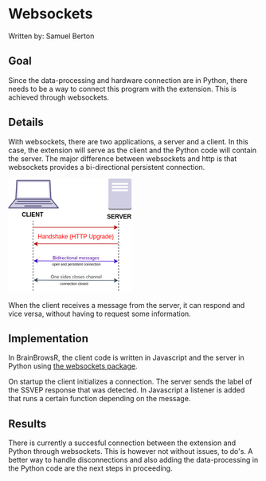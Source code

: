 # Websockets

Written by: Samuel Berton

## Goal

Since the data-processing and hardware connection are in Python, there needs to be a way to connect this program with the extension. This is achieved through websockets.

## Details

With websockets, there are two applications, a server and a client. In this case, the extension will serve as the client and the Python code will contain the server. The major difference between websockets and http is that websockets provides a bi-directional persistent connection.

![Websockets](images/Websocket_connection.png)

When the client receives a message from the server, it can respond and vice versa, without having to request some information.

## Implementation

In BrainBrowsR, the client code is written in Javascript and the server in Python using [the websockets package](https://websockets.readthedocs.io/en/stable/).

On startup the client initializes a connection. The server sends the label of the SSVEP response that was detected. In Javascript a listener is added that runs a certain function depending on the message.

## Results

There is currently a succesful connection between the extension and Python through websockets. This is however not without issues, to do's. A better way to handle disconnections and also adding the data-processing in the Python code are the next steps in proceeding.
